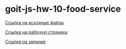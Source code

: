 # goit-js-hw-10-food-service
[Ссылка на исходные файлы](https://github.com/Rina-Silver/goit-js-hw-10-food-service)

[Ссылка на рабочую страницу](https://rina-silver.github.io/goit-js-hw-10-food-service/)

[Ссылка на задание](https://github.com/goitacademy/javascript-homework/tree/main/homework-10)